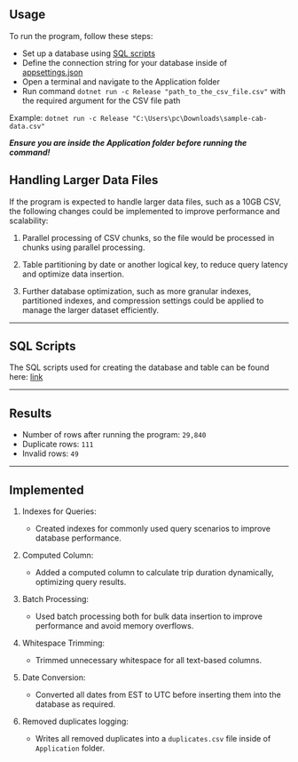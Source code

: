 ## Usage
To run the program, follow these steps:
- Set up a database using [SQL scripts](https://github.com/TheSeires/CabETL/tree/main/src/Infrastructure/Migrations)
- Define the connection string for your database inside of [appsettings.json](https://github.com/TheSeires/CabETL/tree/main/src/Application/appsettings.json)
- Open a terminal and navigate to the Application folder
- Run command `dotnet run -c Release "path_to_the_csv_file.csv"` with the required argument for the CSV file path

Example: `dotnet run -c Release "C:\Users\pc\Downloads\sample-cab-data.csv"`

***Ensure you are inside the Application folder before running the command!***

## Handling Larger Data Files
If the program is expected to handle larger data files, such as a 10GB CSV, the following changes could be implemented to improve performance and scalability:

1. Parallel processing of CSV chunks, so the file would be processed in chunks using parallel processing.
   
2. Table partitioning by date or another logical key, to reduce query latency and optimize data insertion.

3. Further database optimization, such as more granular indexes, partitioned indexes, and compression settings could be applied to manage the larger dataset efficiently.

---

## SQL Scripts
The SQL scripts used for creating the database and table can be found here: [link](https://github.com/TheSeires/CabETL/tree/main/src/Infrastructure/Migrations)

---

## Results
- Number of rows after running the program: `29,840`
- Duplicate rows: `111`
- Invalid rows: `49`

---

## Implemented
1. Indexes for Queries:
   - Created indexes for commonly used query scenarios to improve database performance.
   
2. Computed Column:
   - Added a computed column to calculate trip duration dynamically, optimizing query results.

3. Batch Processing:
   - Used batch processing both for bulk data insertion to improve performance and avoid memory overflows.

4. Whitespace Trimming:
   - Trimmed unnecessary whitespace for all text-based columns.

5. Date Conversion:
   - Converted all dates from EST to UTC before inserting them into the database as required.

6. Removed duplicates logging:
   - Writes all removed duplicates into a `duplicates.csv` file inside of `Application` folder.
